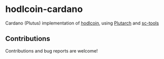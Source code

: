 # hodlcoin-cardano

Cardano (Plutus) implementation of [hodlcoin](https://eprint.iacr.org/2023/1029), using [Plutarch](https://github.com/plutonomicon/plutarch-plutus) and [sc-tools](https://github.com/j-mueller/sc-tools)

## Contributions

Contributions and bug reports are welcome!
